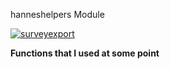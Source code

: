 hanneshelpers Module

[![surveyexport](https://github.com/hannesrosenbusch/hanneshelperinos/actions/workflows/checks.yml/badge.svg)](https://github.com/hannesrosenbusch/hanneshelperinos/actions/workflows/checks.yml)

**Functions that I used at some point**
